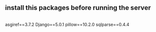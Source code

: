 <h2>install this packages before running the server</h2>
<br>
asgiref==3.7.2
Django==5.0.1
pillow==10.2.0
sqlparse==0.4.4
